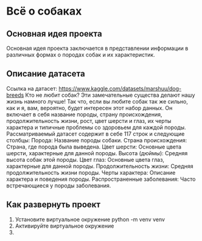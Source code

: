 # Всё о собаках
## Основная идея проекта
Основная идея проекта заключается в представлении информации в различных формах о породах собак и их характеристик.
## Описание датасета
Ссылка на датасет: https://www.kaggle.com/datasets/marshuu/dog-breeds
Кто не любит собак? Эти замечательные существа делают нашу жизнь намного лучше! Так что, если вы любите собак так же сильно, как и я, вам, вероятно, будет интересен этот набор данных.
Он включает в себя название породы, страну происхождения, продолжительность жизни, рост, цвет шерсти и глаз, их черты характера и типичные проблемы со здоровьем для каждой породы.
Рассматриваемый датасет содержит в себе 117 строк и следующие столбцы:
Порода: Название породы собаки.
Страна происхождения: Страна, где порода была выведена.
Цвет шерсти: Основные цвета шерсти, характерные для данной породы.
Высота (дюймы): Средняя высота собак этой породы.
Цвет глаз: Основные цвета глаз, характерные для данной породы.
Продолжительность жизни: Средняя продолжительность жизни породы.
Черты характера: Описание характера и поведения породы.
Распространенные заболевания: Часто встречающиеся у породы заболевания.
## Как развернуть проект
1. Установите виртуальное окружение
python -m venv venv
2. Активируйте виртуальное окружение
3. 
